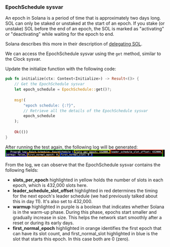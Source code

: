 ### EpochSchedule sysvar

An epoch in Solana is a period of time that is approximately two days long. SOL can only be staked or unstaked at the start of an epoch. If you stake (or unstake) SOL before the end of an epoch, the SOL is marked as "activating" or "deactivating" while waiting for the epoch to end.

Solana describes this more in their description of [delegating SOL](https://solana.com/id/staking#overview/delegation-timing-considerations).

We can access the EpochSchedule sysvar using the `get` method, similar to the Clock sysvar.

Update the initialize function with the following code:

```rust
pub fn initialize(ctx: Context<Initialize>) -> Result<()> {
    // Get the EpochSchedule sysvar
    let epoch_schedule = EpochSchedule::get()?;

    msg!(
        "epoch schedule: {:?}",
        // Retrieve all the details of the EpochSchedule sysvar
        epoch_schedule
    );

    Ok(())
}
```

After running the test again, the following log will be generated:
![alt text](image-4.png)

From the log, we can observe that the EpochSchedule sysvar contains the following fields:

-   **slots\_per\_epoch** highlighted in yellow holds the number of slots in each epoch, which is 432,000 slots here.
-   **leader\_schedule\_slot\_offset** highlighted in red determines the timing for the next epoch's leader schedule (we had previously talked about this in day 11). It's also set to 432,000.
-   **warmup** highlighted in purple is a boolean that indicates whether Solana is in the warm-up phase. During this phase, epochs start smaller and gradually increase in size. This helps the network start smoothly after a reset or during its early days.
-   **first\_normal\_epoch** highlighted in orange identifies the first epoch that can have its slot count, and first\_normal\_slot highlighted in blue is the slot that starts this epoch. In this case both are 0 (zero).